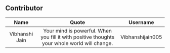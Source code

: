 ## Contributor

| Name | Quote | Username |
|:------:|:--------:|:---------:|
Vibhanshi Jain| Your mind is powerful. When you fill it with positive thoughts your whole world will change. |Vibhanshijain005
